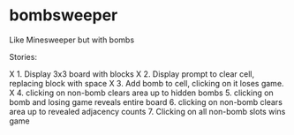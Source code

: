 # bombsweeper
Like Minesweeper but with bombs


Stories:

X 1. Display 3x3 board with blocks
X 2. Display prompt to clear cell, replacing block with space
X 3. Add bomb to cell, clicking on it loses game.
X 4. clicking on non-bomb clears area up to hidden bombs
5. clicking on bomb and losing game reveals entire board
6. clicking on non-bomb clears area up to revealed adjacency counts
7. Clicking on all non-bomb slots wins game



